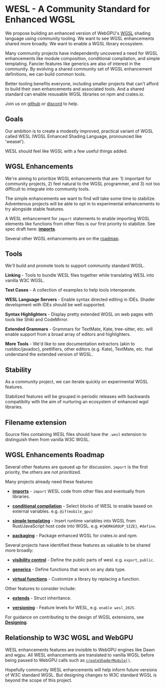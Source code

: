 # WESL - A Community Standard for Enhanced WGSL

We propose building an enhanced version of WebGPU's
[WGSL](https://www.w3.org/TR/WGSL/) shading language
using community tooling.
We want to see WGSL enhancements shared more broadly.
We want to enable a WGSL library ecosystem.

Many community projects have independently uncovered
a need for WGSL enhancements like module composition,
conditional compilation, and simple templating.
Fancier features like generics are also of interest in the community.
By evolving a shared community set of WGSL enhancement definitions,
we can build common tools.

Better tooling benefits everyone,
including smaller projects that can't afford to build
their own enhancements and associated tools.
And a shared standard can enable resusable WGSL libraries
on npm and crates.io.

Join us on [github](https://github.com/wgsl-tooling-wg/wesl-spec)
or [discord](https://discord.gg/Ng5FWmHuSv) to help.

## Goals

Our ambition is to create a modestly improved, practical variant of WGSL
called WESL (WGSL Enhanced Shading Language, pronounced like 'weasel').

WESL should feel like WGSL with a few useful things added.

## WGSL Enhancements

We're aiming to prioritize WGSL enhancements that are: 1) important for community projects,
2) feel natural to the WGSL programmer,
and 3) not too difficult to integrate into community tools.

The simple enhancements we want to find will take some time to stabilize.
Adventerous projects will be able to opt in to experimental enhancements
to try alongside stable features.

A WESL enhancement for `import` statements
to enable importing WGSL elements like functions from other files is our first priority to
stabilize. See spec draft here: **[imports](./Imports.md)**.

Several other WGSL enhancements
are on the [roadmap](#wgsl-enhancements-roadmap).

## Tools

We'll build and promote tools to support community standard WGSL.

**Linking** - Tools to bundle WESL files together
while translating WESL into vanilla W3C WGSL.

**Test Cases** - A collection of examples to help tools interoperate.

**WESL Language Servers** - Enable syntax directed editing in IDEs.
Shader development with IDEs should be well supported.

**Syntax Highlighters** - Display pretty extended WGSL on web pages with
tools like Shiki and CodeMirror.

**Extended Grammars** - Grammars for TextMate, Kate, tree-sitter, etc. will enable support from a broad array of editors and highlighters.

**More Tools** - We'd like to see documentation extractors (akin to rustdoc/javadoc),
prettifiers, other editors (e.g. Kate), TextMate, etc. that understand the extended version of WGSL.

## Stability

As a community project,
we can iterate quickly on experimental WGSL features.

Stabilized features will be grouped in periodic releases
with backwards compatibilty with the aim of
nurturing an ecosystem of enhanced wgsl libraries.

## Filename extension

Source files containing
WESL files
should have the `.wesl` extension
to distinguish them from vanilla W3C WGSL.

## WGSL Enhancements Roadmap

Several other features are queued up for discussion.
`import` is the first priority, the others are not prioritized.

Many projects already need these features:

* **[imports](./Imports.md)** -
`import` WESL code from other files and eventually from libraries.

* **[conditional compilation](./ConditionalCompilation.md)** -
Select blocks of WESL to enable based on external variables.
e.g. `@if(mobile_gpu)`

* **[simple templating](./SimpleTemplating.md)** -
Insert runtime
variables into WGSL from Rust/JavaScript host code into WGSL. e.g. `#{WORKGROUP_SIZE}`,
`#define`.

* **[packaging](./Packaging.md)** -
Package enhanced WGSL for crates.io and npm.

Several projects have identified these features as valuable to be shared more broadly:

* **[visibility control](./Visibility.md)** -
Define the public parts of wesl.
e.g. `export`, `public`.

* **[generics](./Generics.md)** -
Define functions that work on any data type.

* **[virtual functions](./VirtualFunctions.md)** -
Customize a library by replacing a function.

Other features to consider include:

* **[extends](./Extends.md)** - Struct inheritance.

* **[versioning](./Versioning.md)** - Feature levels for WESL, e.g. `enable wesl_2025`.

For guidance on contributing
to the design of WGSL extensions, see **[Designing](./Designing.md)**.

## Relationship to W3C WGSL and WebGPU

WESL enhancements features are invisible to WebGPU engines
like Dawn and wgpu.
All WESL enhancements are translated to vanilla WGSL
before being passed to WebGPU calls
such as [`createShaderModule()`](https://developer.mozilla.org/en-US/docs/Web/API/GPUDevice/createShaderModule).

Hopefully community WESL enhancements will
help inform future versions of W3C standard WGSL.
But designing changes to W3C standard WGSL is
beyond the scope of this project.
